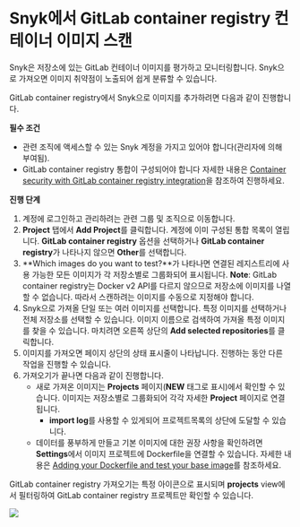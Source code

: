 # Snyk에서 GitLab container registry 컨테이너 이미지 스캔

Snyk은 저장소에 있는 GitLab 컨테이너 이미지를 평가하고 모니터링합니다. Snyk으로 가져오면 이미지 취약점이 노출되어 쉽게 분류할 수 있습니다.

GitLab container registry에서 Snyk으로 이미지를 추가하려면 다음과 같이 진행합니다.

**필수 조건**

* 관련 조직에 액세스할 수 있는 Snyk 계정을 가지고 있어야 합니다(관리자에 의해 부여됨).
* GitLab container registry 통합이 구성되어야 합니다 자세한 내용은 [Container security with GitLab container registry integration](https://docs.snyk.io/snyk-container/image-scanning-library/gitlab-container-registry-image-scanning/container-security-with-gitlab-container-registry-integration)을 참조하여 진행하세요.

**진행 단계**

1. 계정에 로그인하고 관리하려는 관련 그룹 및 조직으로 이동합니다.
2. **Project** 탭에서 **Add Project**를 클릭합니다. 계정에 이미 구성된 통합 목록이 열립니다. **GitLab container registry** 옵션을 선택하거나 **GitLab container registry**가 나타나지 않으면 **Other**를 선택합니다.
3. **Which images do you want to test?**가 나타나면 연결된 레지스트리에 사용 가능한 모든 이미지가 각 저장소별로 그룹화되어 표시됩니다. **Note**: GitLab container registry는 Docker v2 API를 다르지 않으므로 저장소에 이미지를 나열할 수 없습니다. 따라서 스캔하려는 이미지를 수동으로 지정해야 합니다.
4. Snyk으로 가져올 단일 또는 여러 이미지를 선택합니다. 특정 이미지를 선택하거나 전체 저장소를 선택할 수 있습니다. 이미지 이름으로 검색하여 가져올 특정 이미지를 찾을 수 있습니다. 마치려면 오른쪽 상단의 **Add selected repositories**를 클릭합니다.
5. 이미지를 가져오면 페이지 상단의 상태 표시줄이 나타납니다. 진행하는 동안 다른 작업을 진행할 수 있습니다.
6. 가져오기가 끝나면 다음과 같이 진행합니다.
   * 새로 가져온 이미지는 **Projects** 페이지(**NEW** 태그로 표시)에서 확인할 수 있습니다. 이미지는 저장소별로 그룹화되어 각각 자세한 **Project** 페이지로 연결됩니다.
     * **import log**를 사용할 수 있게되어 프로젝트목록의 상단에 도달할 수 있습니다.
   * 데이터를 풍부하게 만들고 기본 이미지에 대한 권장 사항을 확인하려면 **Settings**에서 이미지 프로젝트에 Dockerfile을 연결할 수 있습니다. 자세한 내용은 [Adding your Dockerfile and test your base image](https://support.snyk.io/hc/articles/360003916218#UUID-9ab347a6-8af0-ef6c-5ebd-cec21fbfab29)를 참조하세요.

GitLab container registry 가져오기는 특정 아이콘으로 표시되며 **projects** view에서 필터링하여 GitLab container registry 프로젝트만 확인할 수 있습니다.

![](../../../../.gitbook/assets/mceclip0-14-.png)
